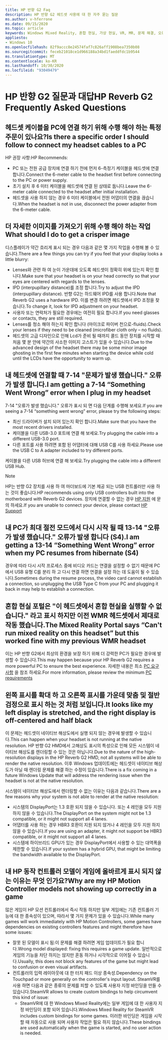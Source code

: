 ```yaml
---
title: HP 반향 G2 Faq
description: HP 반향 G2 헤드셋 사용에 대 한 자주 묻는 질문
ms.author: v-hferrone
ms.date: 09/15/2020
ms.topic: article
keywords: Windows Mixed Reality, 혼합 현실, 가상 현실, VR, MR, 문제 해결, 오류, 도움말, 지원, 성능
appliesto:
- Windows 10
ms.openlocfilehash: 82f9accc8e24574faf7c826aff1908bea7350b08
ms.sourcegitcommit: feceb21018ce1d966188a34bd1faeddfdc1b9544
ms.translationtype: MT
ms.contentlocale: ko-KR
ms.lasthandoff: 10/30/2020
ms.locfileid: "93049479"
---
```

# <a name="hp-reverb-g2-frequently-asked-questions"></a><span data-ttu-id="1e042-104">HP 반향 G2 질문과 대답</span><span class="sxs-lookup"><span data-stu-id="1e042-104">HP Reverb G2 Frequently Asked Questions</span></span>

## <a name="is-there-a-specific-order-i-should-follow-to-connect-my-headset-cables-to-a-pc"></a><span data-ttu-id="1e042-105">헤드셋 케이블을 PC에 연결 하기 위해 수행 해야 하는 특정 주문이 있나요?</span><span class="sxs-lookup"><span data-stu-id="1e042-105">Is there a specific order I should follow to connect my headset cables to a PC</span></span>

<span data-ttu-id="1e042-106">HP 권장 사항:</span><span class="sxs-lookup"><span data-stu-id="1e042-106">HP Recommends:</span></span>

- <span data-ttu-id="1e042-107">PC 또는 전원 공급 장치에 연결 하기 전에 먼저 6-측정기 케이블을 헤드셋에 연결 합니다.</span><span class="sxs-lookup"><span data-stu-id="1e042-107">Connect the 6-meter cable to the headset first before connecting to the PC or power supply.</span></span>
- <span data-ttu-id="1e042-108">초기 설치 후 6 미터 케이블을 헤드셋에 연결 된 상태로 둡니다.</span><span class="sxs-lookup"><span data-stu-id="1e042-108">Leave the 6-meter cable connected to the headset after initial installation.</span></span>
- <span data-ttu-id="1e042-109">헤드셋을 사용 하지 않는 경우 6 미터 케이블에서 전원 어댑터의 연결을 끊습니다.</span><span class="sxs-lookup"><span data-stu-id="1e042-109">When the headset is not in use, disconnect the power adapter from the 6-meter cable.</span></span>

## <a name="what-should-i-do-to-get-a-crisper-image"></a><span data-ttu-id="1e042-110">더 자세한 이미지를 가져오기 위해 수행 해야 하는 작업</span><span class="sxs-lookup"><span data-stu-id="1e042-110">What should I do to get a crisper image</span></span>

<span data-ttu-id="1e042-111">디스플레이가 약간 흐리게 표시 되는 경우 다음과 같은 몇 가지 작업을 수행해 볼 수 있습니다.</span><span class="sxs-lookup"><span data-stu-id="1e042-111">There are a few things you can try if you feel that your display looks a little blurry:</span></span>

- <span data-ttu-id="1e042-112">Lenses와 관련 하 여 눈이 가운데에 오도록 헤드셋이 정확히 위에 있는지 확인 합니다.</span><span class="sxs-lookup"><span data-stu-id="1e042-112">Make sure that your headset is on your head correctly so that your eyes are centered with regards to the lenses.</span></span>
- <span data-ttu-id="1e042-113">IPD (interpupillary distance)를 조정 합니다.</span><span class="sxs-lookup"><span data-stu-id="1e042-113">Try to adjust the IPD (interpupillary distance).</span></span> <span data-ttu-id="1e042-114">반향 G2는 하드웨어 IPD를 사용 합니다.</span><span class="sxs-lookup"><span data-stu-id="1e042-114">Note that Reverb G2 uses a hardware IPD.</span></span> <span data-ttu-id="1e042-115">이를 변경 하려면 헤드셋에서 IPD 조정을 찾습니다.</span><span class="sxs-lookup"><span data-stu-id="1e042-115">To change it, look for IPD adjustment on your headset.</span></span>
- <span data-ttu-id="1e042-116">사용자 또는 연락처가 필요한 경우에는 여전히 필요 합니다.</span><span class="sxs-lookup"><span data-stu-id="1e042-116">If you need glasses or contacts, they are still required.</span></span>
- <span data-ttu-id="1e042-117">Lenses를 청소 해야 하는지 확인 합니다 (마이크로 파이버 천으로-fluids).</span><span class="sxs-lookup"><span data-stu-id="1e042-117">Check your lenses if they need to be cleaned (microfiber cloth only – no fluids).</span></span>
- <span data-ttu-id="1e042-118">헤드셋의 고급 디자인으로 인해 Lcd가 준비 될 때까지 콜드 동안 장치를 시작할 때 처음 몇 분 안에 약간의 사소한 이미지 고스트가 있을 수 있습니다.</span><span class="sxs-lookup"><span data-stu-id="1e042-118">Due to the advanced design of the headset there may be some minor image ghosting in the first few minutes when starting the device while cold until the LCDs have the opportunity to warm up.</span></span>

## <a name="i-am-getting-a-7-14-something-went-wrong-error-when-i-plug-in-my-headset"></a><span data-ttu-id="1e042-119">내 헤드셋에 연결할 때 7-14 "문제가 발생 했습니다." 오류가 발생 합니다.</span><span class="sxs-lookup"><span data-stu-id="1e042-119">I am getting a 7-14 “Something Went Wrong” error when I plug in my headset</span></span>

<span data-ttu-id="1e042-120">7-14 "오류가 발생 했습니다." 오류가 표시 되 면 다음 단계를 수행해 보세요.</span><span class="sxs-lookup"><span data-stu-id="1e042-120">If you are seeing a 7-14 “something went wrong” error, please try the following steps:</span></span>

- <span data-ttu-id="1e042-121">최신 드라이버가 설치 되어 있는지 확인 합니다.</span><span class="sxs-lookup"><span data-stu-id="1e042-121">Make sure that you have the most recent drivers installed.</span></span>
- <span data-ttu-id="1e042-122">케이블을 다른 USB-3.0 포트에 연결 해 보세요.</span><span class="sxs-lookup"><span data-stu-id="1e042-122">Try plugging the cable into a different USB-3.0 port.</span></span>
- <span data-ttu-id="1e042-123">다른 포트를 사용 하려면 포함 된 어댑터에 대해 USB C를 사용 하세요.</span><span class="sxs-lookup"><span data-stu-id="1e042-123">Please use the USB C to A adapter included to try different ports.</span></span>

<span data-ttu-id="1e042-124">케이블을 다른 USB 허브에 연결 해 보세요.</span><span class="sxs-lookup"><span data-stu-id="1e042-124">Try plugging the cable into a different USB Hub.</span></span>  

> [!NOTE]
> <span data-ttu-id="1e042-125">HP는 반향 G2 장치를 사용 하 여 마더보드에 기본 제공 되는 USB 컨트롤러만 사용 하는 것이 좋습니다.</span><span class="sxs-lookup"><span data-stu-id="1e042-125">HP recommends using only USB controllers built into the motherboard with Reverb G2 devices.</span></span>
> <span data-ttu-id="1e042-126">장치에 연결할 수 없는 경우 [HP 지원](https://support.hp.com/us-en) 에 문의 하세요.</span><span class="sxs-lookup"><span data-stu-id="1e042-126">If you are unable to connect your device, please contact [HP Support](https://support.hp.com/us-en)</span></span>

## <a name="i-am-getting-a-13-14-something-went-wrong-error-when-my-pc-resumes-from-hibernate-s4"></a><span data-ttu-id="1e042-127">내 PC가 최대 절전 모드에서 다시 시작 될 때 13-14 "오류가 발생 했습니다." 오류가 발생 합니다 (S4).</span><span class="sxs-lookup"><span data-stu-id="1e042-127">I am getting a 13-14 “Something Went Wrong” error when my PC resumes from hibernate (S4)</span></span>

<span data-ttu-id="1e042-128">경우에 따라 다시 시작 프로세스 중에 비디오 카드는 연결을 설정할 수 없기 때문에 PC에서 USB 유형 C를 분리 하 고 다시 연결 하면 연결을 설정 하는 데 도움이 될 수 있습니다.</span><span class="sxs-lookup"><span data-stu-id="1e042-128">Sometimes during the resume process, the video card cannot establish a connection, so unplugging the USB Type C from your PC and plugging it back in may help to establish a connection.</span></span>

## <a name="the-mixed-reality-portal-says-cant-run-mixed-reality-on-this-headset-but-this-worked-fine-with-my-previous-wmr-headset"></a><span data-ttu-id="1e042-129">혼합 현실 포털은 "이 헤드셋에서 혼합 현실을 실행할 수 없습니다." 라고 표시 하지만 이전 WMR 헤드셋에서 제대로 작동 했습니다.</span><span class="sxs-lookup"><span data-stu-id="1e042-129">The Mixed Reality Portal says “Can't run mixed reality on this headset” but this worked fine with my previous WMR headset</span></span>

<span data-ttu-id="1e042-130">이는 HP 반향 G2에서 최상의 환경을 보장 하기 위해 더 강력한 PC가 필요한 경우에 발생할 수 있습니다.</span><span class="sxs-lookup"><span data-stu-id="1e042-130">This may happen because your HP Reverb G2 requires a more powerful PC to ensure the best experience.</span></span> <span data-ttu-id="1e042-131">자세한 내용은 최소 [PC 요구 사항](windows-mixed-reality-minimum-pc-hardware-compatibility-guidelines.md) 을 참조 하세요.</span><span class="sxs-lookup"><span data-stu-id="1e042-131">For more information, please review the minimum [PC requirements](windows-mixed-reality-minimum-pc-hardware-compatibility-guidelines.md)</span></span>

## <a name="it-looks-like-my-left-display-is-stretched-and-the-right-display-is-off-centered-and-half-black"></a><span data-ttu-id="1e042-132">왼쪽 표시를 확대 하 고 오른쪽 표시를 가운데 맞춤 및 절반 검정으로 표시 하는 것 처럼 보입니다.</span><span class="sxs-lookup"><span data-stu-id="1e042-132">It looks like my left display is stretched, and the right display is off-centered and half black</span></span>

<span data-ttu-id="1e042-133">이 문제는 헤드셋이 네이티브 해상도에서 실행 되지 않는 경우에 발생할 수 있습니다.</span><span class="sxs-lookup"><span data-stu-id="1e042-133">This can happen when your headset is not running at the native resolution.</span></span> <span data-ttu-id="1e042-134">HP 반향 G2 HMD에서 고해상도 표시의 특성으로 인해 모든 시스템이 네이티브 해상도를 렌더링할 수 있는 것은 아닙니다.</span><span class="sxs-lookup"><span data-stu-id="1e042-134">Due to the nature of the high-resolution displays in the HP Reverb G2 HMD, not all systems will be able to render the native resolution.</span></span> <span data-ttu-id="1e042-135">이후 Windows 업데이트에는 헤드셋이 네이티브 해상도가 아닐 때 렌더링 문제를 해결 하는 수정이 있습니다.</span><span class="sxs-lookup"><span data-stu-id="1e042-135">There is a fix coming in a future Windows Update that will address the rendering issue when the headset is not at the native resolution.</span></span>

<span data-ttu-id="1e042-136">시스템이 네이티브 해상도에서 렌더링할 수 없는 이유는 다음과 같습니다.</span><span class="sxs-lookup"><span data-stu-id="1e042-136">There are a few reasons why your system is not able to render at the native resolution:</span></span>

- <span data-ttu-id="1e042-137">시스템의 DisplayPort는 1.3 호환 되지 않을 수 있습니다. 또는 4 레인을 모두 지원 하지 않을 수 있습니다.</span><span class="sxs-lookup"><span data-stu-id="1e042-137">The DisplayPort on the system might not be 1.3 compatible, or it might not support all 4 lanes.</span></span>
- <span data-ttu-id="1e042-138">어댑터를 사용 하는 경우 HBR3 호환이 지원 되지 않거나 4 레인을 모두 지원 하지 않을 수 있습니다.</span><span class="sxs-lookup"><span data-stu-id="1e042-138">If you are using an adapter, it might not support be HBR3 compatible, or it might not support all 4 lanes.</span></span>
- <span data-ttu-id="1e042-139">시스템에 하이브리드 GPU가 있는 경우 DisplayPort에서 사용할 수 있는 대역폭을 제한할 수 있습니다.</span><span class="sxs-lookup"><span data-stu-id="1e042-139">If your system has a hybrid GPU, that might be limiting the bandwidth available to the DisplayPort.</span></span>

## <a name="why-are-my-hp-motion-controller-models-not-showing-up-correctly-in-a-game"></a><span data-ttu-id="1e042-140">내 HP 동작 컨트롤러 모델이 게임에 올바르게 표시 되지 않는 이유는 무엇 인가요?</span><span class="sxs-lookup"><span data-stu-id="1e042-140">Why are my HP Motion Controller models not showing up correctly in a game</span></span>

<span data-ttu-id="1e042-141">많은 게임이 HP 모션 컨트롤러에서 즉시 작동 하지만 일부 게임에는 기존 컨트롤러 기능에 대 한 종속성이 있으며, 따라서 몇 가지 문제가 있을 수 있습니다.</span><span class="sxs-lookup"><span data-stu-id="1e042-141">While many games will work immediately with HP Motion Controllers, some games have dependencies on existing controllers features and might therefore have some issues:</span></span>

- <span data-ttu-id="1e042-142">잘못 된 모델이 표시 됨:이 문제를 해결 하려면 게임 업데이트가 필요 합니다.</span><span class="sxs-lookup"><span data-stu-id="1e042-142">Wrong model displayed: fixing this requires a game update.</span></span> <span data-ttu-id="1e042-143">일반적으로 게임의 기능을 차단 하지는 않지만 혼동 하거나 시각적으로 이어질 수 있습니다.</span><span class="sxs-lookup"><span data-stu-id="1e042-143">Usually, this does not block any features of the game but might lead to confusion or even visual artifacts.</span></span>
- <span data-ttu-id="1e042-144">컨트롤러의 입력 레이아웃에 대 한 터치 패드 이상 종속성.</span><span class="sxs-lookup"><span data-stu-id="1e042-144">Dependency on the Touchpad or more generally on the controller's input layout.</span></span> <span data-ttu-id="1e042-145">SteamVR를 사용 하면 다음과 같은 종류의 문제를 피할 수 있도록 사용자 지정 바인딩을 만들 수 있습니다.</span><span class="sxs-lookup"><span data-stu-id="1e042-145">SteamVR allows to create custom bindings to help circumvent this kind of issue:</span></span>
    - <span data-ttu-id="1e042-146">SteamVR에 대 한 Windows Mixed Reality에는 일부 게임에 대 한 사용자 지정 바인딩이 포함 되어 있습니다.</span><span class="sxs-lookup"><span data-stu-id="1e042-146">Windows Mixed Reality for SteamVR includes custom bindings for some games.</span></span> <span data-ttu-id="1e042-147">이러한 바인딩은 게임을 시작할 때 자동으로 사용 되며 사용자 작업은 필요 하지 않습니다.</span><span class="sxs-lookup"><span data-stu-id="1e042-147">These bindings are used automatically when the game is started, and no user action is needed.</span></span>